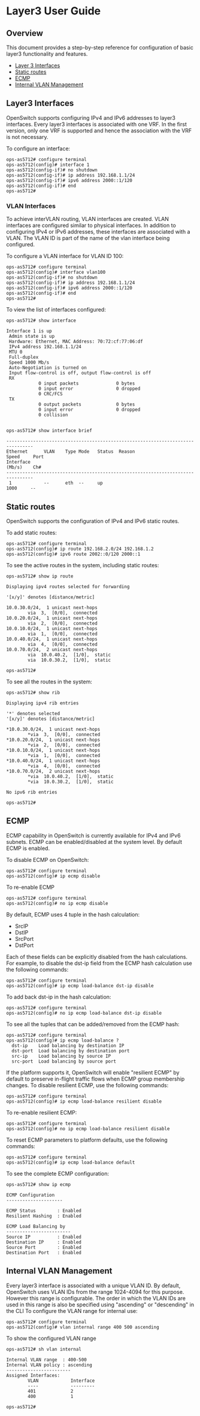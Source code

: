 # Layer3 User Guide

## Overview
This document provides a step-by-step reference for configuration of basic layer3 functionality and features.

* [Layer 3 Interfaces](#layer3-interfaces)
* [Static routes](#static-routes)
* [ECMP](#ecmp)
* [Internal VLAN Management](#internal-vlan-management)

## Layer3 Interfaces
OpenSwitch supports configuring IPv4 and IPv6 addresses to layer3 interfaces. Every layer3 interfaces is associated with one VRF. In the first version, only one VRF is supported and hence the association with the VRF is not necessary.

To configure an interface:
```
ops-as5712# configure terminal
ops-as5712(config)# interface 1
ops-as5712(config-if)# no shutdown
ops-as5712(config-if)# ip address 192.168.1.1/24
ops-as5712(config-if)# ipv6 address 2000::1/120
ops-as5712(config-if)# end
ops-as5712#
```
### VLAN Interfaces
To achieve interVLAN routing, VLAN interfaces are created. VLAN interfaces are configured similar to physical interfaces. In addition to configuring IPv4 or IPv6 addresses, these interfaces are associated with a VLAN. The VLAN ID is part of the name of the vlan interface being configured.

To configure a VLAN interface for VLAN ID 100:

```
ops-as5712# configure terminal
ops-as5712(config)# interface vlan100
ops-as5712(config-if)# no shutdown
ops-as5712(config-if)# ip address 192.168.1.1/24
ops-as5712(config-if)# ipv6 address 2000::1/120
ops-as5712(config-if)# end
ops-as5712#
```


To view the list of interfaces configured:
```
ops-as5712# show interface

Interface 1 is up
 Admin state is up
 Hardware: Ethernet, MAC Address: 70:72:cf:77:06:df
 IPv4 address 192.168.1.1/24
 MTU 0
 Full-duplex
 Speed 1000 Mb/s
 Auto-Negotiation is turned on
 Input flow-control is off, output flow-control is off
 RX
            0 input packets              0 bytes
            0 input error                0 dropped
            0 CRC/FCS
 TX
            0 output packets             0 bytes
            0 input error                0 dropped
            0 collision


ops-as5712# show interface brief

--------------------------------------------------------------------------------
Ethernet      VLAN    Type Mode   Status  Reason                   Speed     Port
Interface                                                          (Mb/s)    Ch#
--------------------------------------------------------------------------------
 1            --      eth  --     up                               1000     --

```

## Static routes
OpenSwitch supports the configuration of IPv4 and IPv6 static routes.

To add static routes:
```
ops-as5712# configure terminal
ops-as5712(config)# ip route 192.168.2.0/24 192.168.1.2
ops-as5712(config)# ipv6 route 2002::0/120 2000::1
```

To see the active routes in the system, including static routes:
```
ops-as5712# show ip route

Displaying ipv4 routes selected for forwarding

'[x/y]' denotes [distance/metric]

10.0.30.0/24,  1 unicast next-hops
        via  3,  [0/0],  connected
10.0.20.0/24,  1 unicast next-hops
        via  2,  [0/0],  connected
10.0.10.0/24,  1 unicast next-hops
        via  1,  [0/0],  connected
10.0.40.0/24,  1 unicast next-hops
        via  4,  [0/0],  connected
10.0.70.0/24,  2 unicast next-hops
        via  10.0.40.2,  [1/0],  static
        via  10.0.30.2,  [1/0],  static

ops-as5712#

```
To see all the routes in the system:
```
ops-as5712# show rib

Displaying ipv4 rib entries

'*' denotes selected
'[x/y]' denotes [distance/metric]

*10.0.30.0/24,  1 unicast next-hops
        *via  3,  [0/0],  connected
*10.0.20.0/24,  1 unicast next-hops
        *via  2,  [0/0],  connected
*10.0.10.0/24,  1 unicast next-hops
        *via  1,  [0/0],  connected
*10.0.40.0/24,  1 unicast next-hops
        *via  4,  [0/0],  connected
*10.0.70.0/24,  2 unicast next-hops
        *via  10.0.40.2,  [1/0],  static
        *via  10.0.30.2,  [1/0],  static

No ipv6 rib entries

ops-as5712#

```

## ECMP
ECMP capability in OpenSwitch is currently available for IPv4 and IPv6 subnets. ECMP can be enabled/disabled at the system level. By default ECMP is enabled.

To disable ECMP on OpenSwitch:
```
ops-as5712# configure terminal
ops-as5712(config)# ip ecmp disable
```
To re-enable ECMP
```
ops-as5712# configure terminal
ops-as5712(config)# no ip ecmp disable
```

By default, ECMP uses 4 tuple in the hash calculation:
 - SrcIP
 - DstIP
 - SrcPort
 - DstPort

Each of these fields can be explicitly disabled from the hash calculations.
For example, to disable the dst-ip field from the ECMP hash calculation use the following commands:
```
ops-as5712# configure terminal
ops-as5712(config)# ip ecmp load-balance dst-ip disable
```
To add back dst-ip in the hash calculation:
```
ops-as5712# configure terminal
ops-as5712(config)# no ip ecmp load-balance dst-ip disable
```
To see all the tuples that can be added/removed from the ECMP hash:
```
ops-as5712# configure terminal
ops-as5712(config)# ip ecmp load-balance ?
  dst-ip    Load balancing by destination IP
  dst-port  Load balancing by destination port
  src-ip    Load balancing by source IP
  src-port  Load balancing by source port
```

If the platform supports it, OpenSwitch will enable "resilient ECMP" by default to preserve in-flight traffic flows when ECMP group membership changes.
To disable resilient ECMP, use the following commands:
```
ops-as5712# configure terminal
ops-as5712(config)# ip ecmp load-balance resilient disable
```
To re-enable resilient ECMP:
```
ops-as5712# configure terminal
ops-as5712(config)# no ip ecmp load-balance resilient disable
```

To reset ECMP parameters to platform defaults, use the following commands:
```
ops-as5712# configure terminal
ops-as5712(config)# ip ecmp load-balance default
```

To see the complete ECMP configuration:
```
ops-as5712# show ip ecmp

ECMP Configuration
---------------------

ECMP Status        : Enabled
Resilient Hashing  : Enabled

ECMP Load Balancing by
------------------------
Source IP          : Enabled
Destination IP     : Enabled
Source Port        : Enabled
Destination Port   : Enabled
```

## Internal VLAN Management
Every layer3 interface is associated with a unique VLAN ID. By default, OpenSwitch uses VLAN IDs from the range 1024-4094 for this purpose. However this range is configurable. The order in which the VLAN IDs are used in this range is also be specified using "ascending" or "descending" in the CLI
To configure the VLAN range for internal use:
```
ops-as5712# configure terminal
ops-as5712(config)# vlan internal range 400 500 ascending
```
To show the configured VLAN range
```
ops-as5712# sh vlan internal

Internal VLAN range  : 400-500
Internal VLAN policy : ascending
------------------------
Assigned Interfaces:
        VLAN            Interface
        ----            ---------
        401             2
        400             1

ops-as5712#
```
